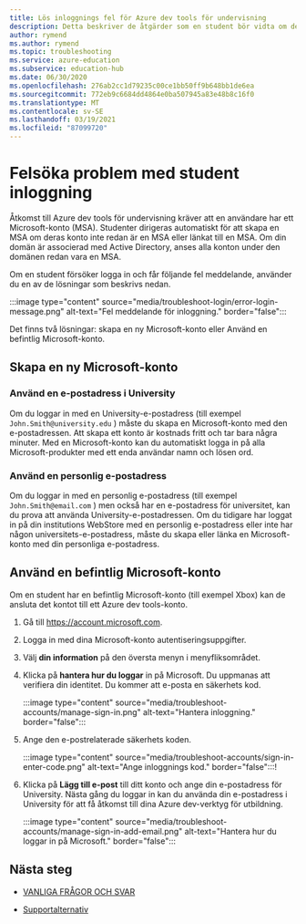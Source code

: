 ```yaml
---
title: Lös inloggnings fel för Azure dev tools för undervisning
description: Detta beskriver de åtgärder som en student bör vidta om de får ett fel meddelande när de loggar in på Azure dev tools för undervisning.
author: rymend
ms.author: rymend
ms.topic: troubleshooting
ms.service: azure-education
ms.subservice: education-hub
ms.date: 06/30/2020
ms.openlocfilehash: 276ab2cc1d79235c00ce1bb50ff9b648bb1de6ea
ms.sourcegitcommit: 772eb9c6684dd4864e0ba507945a83e48b8c16f0
ms.translationtype: MT
ms.contentlocale: sv-SE
ms.lasthandoff: 03/19/2021
ms.locfileid: "87099720"
---
```

# <a name="troubleshooting-student-login-issues"></a>Felsöka problem med student inloggning
Åtkomst till Azure dev tools för undervisning kräver att en användare har ett Microsoft-konto (MSA). Studenter dirigeras automatiskt för att skapa en MSA om deras konto inte redan är en MSA eller länkat till en MSA. Om din domän är associerad med Active Directory, anses alla konton under den domänen redan vara en MSA.

Om en student försöker logga in och får följande fel meddelande, använder du en av de lösningar som beskrivs nedan.

:::image type="content" source="media/troubleshoot-login/error-login-message.png" alt-text="Fel meddelande för inloggning." border="false":::

Det finns två lösningar: skapa en ny Microsoft-konto eller Använd en befintlig Microsoft-konto.

## <a name="create-a-new-microsoft-account"></a>Skapa en ny Microsoft-konto
### <a name="use-a-university-email-address"></a>Använd en e-postadress i University
Om du loggar in med en University-e-postadress (till exempel `John.Smith@university.edu` ) måste du skapa en Microsoft-konto med den e-postadressen. Att skapa ett konto är kostnads fritt och tar bara några minuter. Med en Microsoft-konto kan du automatiskt logga in på alla Microsoft-produkter med ett enda användar namn och lösen ord.

### <a name="use-a-personal-email-address"></a>Använd en personlig e-postadress
Om du loggar in med en personlig e-postadress (till exempel `John.Smith@email.com` ) men också har en e-postadress för universitet, kan du prova att använda University-e-postadressen. Om du tidigare har loggat in på din institutions WebStore med en personlig e-postadress eller inte har någon universitets-e-postadress, måste du skapa eller länka en Microsoft-konto med din personliga e-postadress.

## <a name="use-an-existing-microsoft-account"></a>Använd en befintlig Microsoft-konto
Om en student har en befintlig Microsoft-konto (till exempel Xbox) kan de ansluta det kontot till ett Azure dev tools-konto.

1. Gå till https://account.microsoft.com.
1. Logga in med dina Microsoft-konto autentiseringsuppgifter.
1. Välj **din information** på den översta menyn i menyfliksområdet.

1. Klicka på **hantera hur du loggar** in på Microsoft. Du uppmanas att verifiera din identitet. Du kommer att e-posta en säkerhets kod.

    :::image type="content" source="media/troubleshoot-accounts/manage-sign-in.png" alt-text="Hantera inloggning." border="false":::

1. Ange den e-postrelaterade säkerhets koden.

    :::image type="content" source="media/troubleshoot-accounts/sign-in-enter-code.png" alt-text="Ange inloggnings kod." border="false":::!

1. Klicka på **Lägg till e-post** till ditt konto och ange din e-postadress för University.
Nästa gång du loggar in kan du använda din e-postadress i University för att få åtkomst till dina Azure dev-verktyg för utbildning.

    :::image type="content" source="media/troubleshoot-accounts/manage-sign-in-add-email.png" alt-text="Hantera hur du loggar in på Microsoft." border="false":::

## <a name="next-steps"></a>Nästa steg
- [VANLIGA FRÅGOR OCH SVAR](program-faq.md)

- [Supportalternativ](program-support.md)
